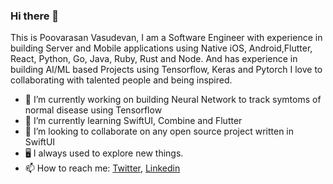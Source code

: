 ### Hi there 👋

This is Poovarasan Vasudevan, I am a Software Engineer with experience in building Server and Mobile applications using Native iOS, Android,Flutter, React, Python, Go, Java, Ruby, Rust and Node. And has experience in building AI/ML based Projects using Tensorflow, Keras and Pytorch
I love to collaborating with talented people and being inspired. 

- 🔭 I’m currently working on building Neural Network to track symtoms of normal disease using Tensorflow
- 🌱 I’m currently learning SwiftUI, Combine and Flutter
- 👯 I’m looking to collaborate on any open source project written in SwiftUI
- 🖥 I always used to explore new things. 
- 📫 How to reach me: [Twitter](https://twitter.com/PoovarasanV), [Linkedin](https://www.linkedin.com/in/poovarasan-vasudevan-a661b190/)

